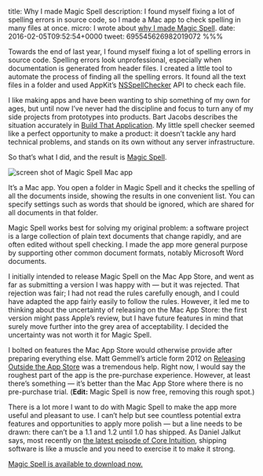 title: Why I made Magic Spell
description: I found myself fixing a lot of spelling errors in source code, so I made a Mac app to check spelling in many files at once.
micro: I wrote about [why I made Magic Spell]().
date: 2016-02-05T09:52:54+0000
tweet: 695545626982019072
%%%

Towards the end of last year, I found myself fixing a lot of spelling errors in source code. Spelling errors look unprofessional, especially when documentation is generated from header files. I created a little tool to automate the process of finding all the spelling errors. It found all the text files in a folder and used AppKit’s [NSSpellChecker][NSSC] API to check each file.

I like making apps and have been wanting to ship something of my own for ages, but until now I’ve never had the discipline and focus to turn any of my side projects from prototypes into products. Bart Jacobs describes the situation accurately in [Build That Application][BJ]. My little spell checker seemed like a perfect opportunity to make a product: it doesn’t tackle any hard technical problems, and stands on its own without any server infrastructure.

So that’s what I did, and the result is [Magic Spell][MS].

![screen shot of Magic Spell Mac app](/magicspell/screen-shot.png)

It’s a Mac app. You open a folder in Magic Spell and it checks the spelling of all the documents inside, showing the results in one convenient list. You can specify settings such as words that should be ignored, which are shared for all documents in that folder.

Magic Spell works best for solving my original problem: a software project is a large collection of plain text documents that change rapidly, and are often edited without spell checking. I made the app more general purpose by supporting other common document formats, notably Microsoft Word documents.

I initially intended to release Magic Spell on the Mac App Store, and went as far as submitting a version I was happy with — but it was rejected. That rejection was fair; I had not read the rules carefully enough, and I could have adapted the app fairly easily to follow the rules. However, it led me to thinking about the uncertainty of releasing on the Mac App Store: the first version might pass Apple’s review, but I have future features in mind that surely move further into the grey area of acceptability. I decided the uncertainty was not worth it for Magic Spell.

I bolted on features the Mac App Store would otherwise provide after preparing everything else. Matt Gemmell’s article form 2012 on [Releasing Outside the App Store][MG] was a tremendous help. Right now, I would say the roughest part of the app is the pre-purchase experience. However, at least there’s something — it’s better than the Mac App Store where there is no pre-purchase trial. (**Edit:** Magic Spell is now free, removing this rough spot.)

There is a lot more I want to do with Magic Spell to make the app more useful and pleasant to use. I can’t help but see countless potential extra features and opportunities to apply more polish — but a line needs to be drawn: there can’t be a 1.1 and 1.2 until 1.0 has shipped. As Daniel Jalkut says, most recently on [the latest episode of Core Intuition][CI], shipping software is like a muscle and you need to exercise it to make it strong.

[Magic Spell is available to download now.][MS]

[MS]: http://douglashill.co/magicspell/

[NSSC]: https://developer.apple.com/library/mac/documentation/Cocoa/Reference/ApplicationKit/Classes/NSSpellChecker_Class/index.html

[CI]: http://www.coreint.org/2016/01/episode-217-surely-i-can-get-this-done/

[MG]: http://mattgemmell.com/releasing-outside-the-app-store/

[BJ]: http://bartjacobs.com/build-that-application/
